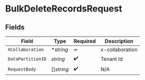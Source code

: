 # BulkDeleteRecordsRequest


## Fields

| Field              | Type               | Required           | Description        |
| ------------------ | ------------------ | ------------------ | ------------------ |
| `XCollaboration`   | **string*          | :heavy_minus_sign: | x-collaboration    |
| `DataPartitionID`  | *string*           | :heavy_check_mark: | Tenant Id          |
| `RequestBody`      | []*string*         | :heavy_check_mark: | N/A                |